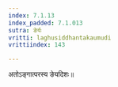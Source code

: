 ```yaml
---
index: 7.1.13
index_padded: 7.1.013
sutra: ङेर्यः
vritti: laghusiddhantakaumudi
vrittiindex: 143

---
```

अतोऽङ्गात्परस्य ङेयदिशः॥